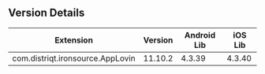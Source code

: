 ## Version Details

| Extension | Version | Android Lib | iOS Lib |
| --- | --- | --- | --- |
| com.distriqt.ironsource.AppLovin | 11.10.2 | 4.3.39 | 4.3.40 |
